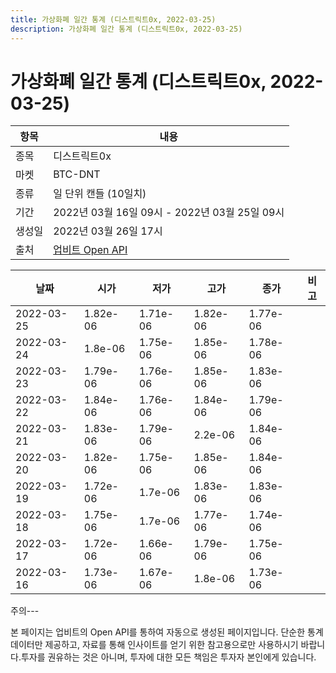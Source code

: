 ```yaml
---
title: 가상화폐 일간 통계 (디스트릭트0x, 2022-03-25)
description: 가상화폐 일간 통계 (디스트릭트0x, 2022-03-25)
---
```


가상화폐 일간 통계 (디스트릭트0x, 2022-03-25)
===

|항목|내용|
|--|--|
|종목|디스트릭트0x|
|마켓|BTC-DNT|
|종류|일 단위 캔들 (10일치)|
|기간|2022년 03월 16일 09시 - 2022년 03월 25일 09시|
|생성일|2022년 03월 26일 17시|
|출처|[업비트 Open API](https://docs.upbit.com)|


|날짜|시가|저가|고가|종가|비고|
|--|--|--|--|--|--|
|2022-03-25|1.82e-06|1.71e-06|1.82e-06|1.77e-06|    |
|2022-03-24|1.8e-06|1.75e-06|1.85e-06|1.78e-06|    |
|2022-03-23|1.79e-06|1.76e-06|1.85e-06|1.83e-06|    |
|2022-03-22|1.84e-06|1.76e-06|1.84e-06|1.79e-06|    |
|2022-03-21|1.83e-06|1.79e-06|2.2e-06|1.84e-06|    |
|2022-03-20|1.82e-06|1.75e-06|1.85e-06|1.84e-06|    |
|2022-03-19|1.72e-06|1.7e-06|1.83e-06|1.83e-06|    |
|2022-03-18|1.75e-06|1.7e-06|1.77e-06|1.74e-06|    |
|2022-03-17|1.72e-06|1.66e-06|1.79e-06|1.75e-06|    |
|2022-03-16|1.73e-06|1.67e-06|1.8e-06|1.73e-06|    |


주의---

본 페이지는 업비트의 Open API를 통하여 자동으로 생성된 페이지입니다. 단순한 통계 데이터만 제공하고, 자료를 통해 인사이트를 얻기 위한 참고용으로만 사용하시기 바랍니다.투자를 권유하는 것은 아니며, 투자에 대한 모든 책임은 투자자 본인에게 있습니다.